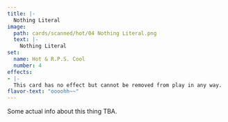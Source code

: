 ```yaml
---
title: |-
  Nothing Literal
image: 
  path: cards/scanned/hot/04 Nothing Literal.png
  text: |-
    Nothing Literal
set:
  name: Hot & R.P.S. Cool
  number: 4
effects: 
- |-
  This card has no effect but cannot be removed from play in any way.
flavor-text: "oooohh~~"
---
```

Some actual info about this thing TBA.
